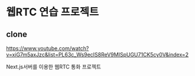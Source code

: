 # 웹RTC 연습 프로젝트

## clone

https://www.youtube.com/watch?v=xiG7m5axJzc&list=PL63c_Ws9ecIS8ReV9MISpUGU71CK5cy0V&index=2

Next.js서버를 이용한 웹RTC 통화 프로젝트
